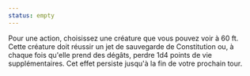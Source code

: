 ```yaml
---
status: empty
---
```

Pour une action, choisissez une créature que vous pouvez voir à 60 ft. Cette créature doit réussir un jet de sauvegarde de Constitution ou, à chaque fois qu'elle prend des dégâts, perdre 1d4 points de vie supplémentaires. Cet effet persiste jusqu'à la fin de votre prochain tour.
